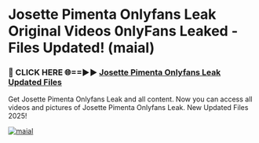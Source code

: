 # Josette Pimenta Onlyfans Leak Original Videos 0nlyFans Leaked - Files Updated! (maial)

<h3>🔴 CLICK HERE 🌐==►► <a href="https://tinyurl.com/ms9xzufz" rel="nofollow">Josette Pimenta Onlyfans Leak Updated Files</a></h3>

Get Josette Pimenta Onlyfans Leak and all content. Now you can access all videos and pictures of Josette Pimenta Onlyfans Leak. New Updated Files 2025!

[![maial](https://i.imgur.com/ppqm5kG.gif)](https://tinyurl.com/ms9xzufz)

